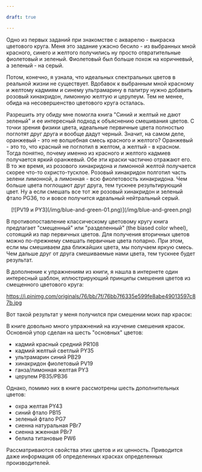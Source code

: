 ```yaml
---

draft: true

---
```



Одно из первых заданий при знакомстве с акварелю - выкраска цветового круга.
Меня это задание ужасно бесило - из выбранных мной красного, синего и желтого
получились ну просто отвратительные фиолетовый и зеленый. Фиолетовый был
больше похож на коричневый, а зеленый - на серый.

Потом, конечно, я узнала, что идеальных спектральных цветов в реальной жизни не существует.
Вдобавок к выбранным мной красному и желтому кадмиям и синему ультрамарину
в палитру нужно добавить розовый хинакридон, лимонную желтую и церулеум. Тем не менее,
обида на несовершенство цветового круга осталась.

Разрешить эту обиду мне помогла книга "Синий и желтый не дают зеленый"
и ее интересный подход к объяснению смешивания цветов. С точки зрения
 физики цвета, идеальные первичные цвета полностью поглотят друг друга и вообще дадут черный.
Значит, на самом деле, оранжевый - это не волшебная смесь красного и желтого?
Оранжевый - это то, что красный не поглотил в желтом, а желтый - в красном.
Тогда понятно, почему именно из красного и желтого кадмиев получается
яркий оранжевый. Обе эти краски частично отражают его.
В то же время, из розового хинакридона и лимонной желтой получается
скорее что-то охристо-тусклое. Розовый хинакридон полготил часть зелени лимонной,
а лимонная - всю фиолетовость хинакридона. Чем больше цвета поглощают друг друга,
тем тускнее результирующий цвет. Ну а если смешать все тот же розовый хинакридон
и зеленый фтало PG36, то и вовсе получится идеальный нейтральный серый.

<center>
[![PV19 и PY3](/img/blue-and-green-01.png)](/img/blue-and-green.png)
</center>

В противопоставление классическому цветовому кругу книга предлагает
"смещенный" или "разделенный" (the biased color wheel), сотоящий из пар первичных цветов.
Для получения вторичных цветов можно по-прежнему смешать первичные цвета попарно.
При этом, если мы смешиваем два ближайших цвета, мы получаем яркую смесь.
Чем дальше друг от друга смешиваемые нами цвета, тем тускнее будет результат.

В дополнение к упражнениям из книги, я нашла в интернете один интересный
шаблон, иллюстрирующий принципы смешения цветов из смещенного цветового круга:


https://i.pinimg.com/originals/76/bb/7f/76bb7f6335e599fe8abe49013597c87b.jpg

Вот такой результат у меня получился при смешении моих пар красок:


В книге довольно много упражнений на изучение смешения красок. Основной упор сделан на шесть
"основных" цветов:

- кадмий красный средний PR108
- кадмий желтый светлый PY35
- ультрамарин синий PB29
- хинакридон фиолетовый PV19
- ганза/лимонная желтая PY3
- церулем PB35/PB36

Однако, помимо них в книге рассмотрены шесть дополнительных цветов:

- охра желтая PY43
- синий фтало PB15
- зеленый фтало PG7
- сиенна натуральная PBr7
- сиенна жженная PBr7
- белила титановые PW6

Рассматриваются свойства этих цветов и их ценность. Приводится даже информация
об определенных красках определенных производителей.